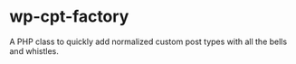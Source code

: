 # wp-cpt-factory

A PHP class to quickly add normalized custom post types with all the bells and whistles.
